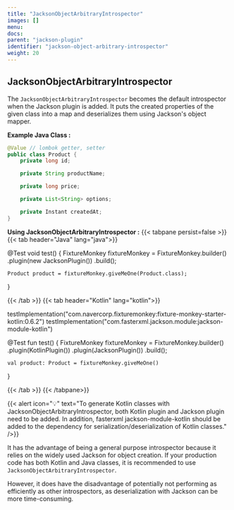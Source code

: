 ```yaml
---
title: "JacksonObjectArbitraryIntrospector"
images: []
menu:
docs:
parent: "jackson-plugin"
identifier: "jackson-object-arbitrary-introspector"
weight: 20
---
```


## JacksonObjectArbitraryIntrospector
The `JacksonObjectArbitraryIntrospector` becomes the default introspector when the Jackson plugin is added.
It puts the created properties of the given class into a map and deserializes them using Jackson's object mapper.

**Example Java Class :**
```java
@Value // lombok getter, setter
public class Product {
    private long id;

    private String productName;

    private long price;

    private List<String> options;

    private Instant createdAt;
}
```

**Using JacksonObjectArbitraryIntrospector :**
{{< tabpane persist=false >}}
{{< tab header="Java" lang="java">}}

@Test
void test() {
    FixtureMonkey fixtureMonkey = FixtureMonkey.builder()
        .plugin(new JacksonPlugin())
        .build();

    Product product = fixtureMonkey.giveMeOne(Product.class);
}

{{< /tab >}}
{{< tab header="Kotlin" lang="kotlin">}}

testImplementation("com.navercorp.fixturemonkey:fixture-monkey-starter-kotlin:0.6.2")
testImplementation("com.fasterxml.jackson.module:jackson-module-kotlin")

@Test
fun test() {
    FixtureMonkey fixtureMonkey = FixtureMonkey.builder()
        .plugin(KotlinPlugin())
        .plugin(JacksonPlugin())
        .build();

    val product: Product = fixtureMonkey.giveMeOne()
}

{{< /tab >}}
{{< /tabpane>}}

{{< alert icon="💡" text="To generate Kotlin classes with JacksonObjectArbitraryIntrospector, both Kotlin plugin and Jackson plugin need to be added. In addition, fasterxml jackson-module-kotlin should be added to the dependency for serialization/deserialization of Kotlin classes." />}}

It has the advantage of being a general purpose introspector because it relies on the widely used Jackson for object creation.
If your production code has both Kotlin and Java classes, it is recommended to use `JacksonObjectArbitraryIntrospector`.

However, it does have the disadvantage of potentially not performing as efficiently as other introspectors, as deserialization with Jackson can be more time-consuming.


